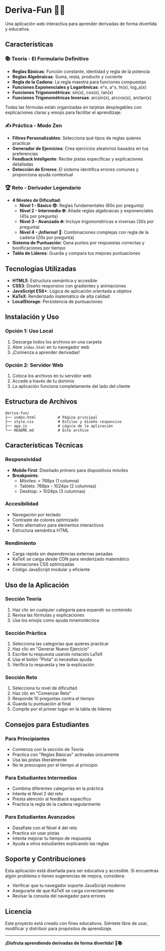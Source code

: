 # Deriva-Fun 🧠✨

Una aplicación web interactiva para aprender derivadas de forma divertida y educativa.

## Características

### 📚 Teoría - El Formulario Definitivo
- **Reglas Básicas**: Función constante, identidad y regla de la potencia
- **Reglas Algebraicas**: Suma, resta, producto y cociente
- **Regla de la Cadena**: La regla maestra para funciones compuestas
- **Funciones Exponenciales y Logarítmicas**: e^x, a^x, ln(x), log_a(x)
- **Funciones Trigonométricas**: sin(x), cos(x), tan(x)
- **Funciones Trigonométricas Inversas**: arcsin(x), arccos(x), arctan(x)

Todas las fórmulas están organizadas en tarjetas desplegables con explicaciones claras y emojis para facilitar el aprendizaje.

### ✍️ Práctica - Modo Zen
- **Filtros Personalizables**: Selecciona qué tipos de reglas quieres practicar
- **Generador de Ejercicios**: Crea ejercicios aleatorios basados en tus preferencias
- **Feedback Inteligente**: Recibe pistas específicas y explicaciones detalladas
- **Detección de Errores**: El sistema identifica errores comunes y proporciona ayuda contextual

### 🏆 Reto - Derivador Legendario
- **4 Niveles de Dificultad**:
  - **Nivel 1 - Básico 😎**: Reglas fundamentales (60s por pregunta)
  - **Nivel 2 - Intermedio 🤓**: Añade reglas algebraicas y exponenciales (45s por pregunta)
  - **Nivel 3 - Avanzado 🔥**: Incluye trigonométricas e inversas (30s por pregunta)
  - **Nivel 4 - ¡Infierno! 👹**: Combinaciones complejas con regla de la cadena (20s por pregunta)
- **Sistema de Puntuación**: Gana puntos por respuestas correctas y bonificaciones por tiempo
- **Tabla de Líderes**: Guarda y compara tus mejores puntuaciones

## Tecnologías Utilizadas

- **HTML5**: Estructura semántica y accesible
- **CSS3**: Diseño responsivo con gradientes y animaciones
- **JavaScript ES6+**: Lógica de aplicación orientada a objetos
- **KaTeX**: Renderizado matemático de alta calidad
- **LocalStorage**: Persistencia de puntuaciones

## Instalación y Uso

### Opción 1: Uso Local
1. Descarga todos los archivos en una carpeta
2. Abre `index.html` en tu navegador web
3. ¡Comienza a aprender derivadas!

### Opción 2: Servidor Web
1. Coloca los archivos en tu servidor web
2. Accede a través de tu dominio
3. La aplicación funciona completamente del lado del cliente

## Estructura de Archivos

```
deriva-fun/
├── index.html          # Página principal
├── style.css           # Estilos y diseño responsivo
├── app.js              # Lógica de la aplicación
└── README.md           # Este archivo
```

## Características Técnicas

### Responsividad
- **Mobile First**: Diseñado primero para dispositivos móviles
- **Breakpoints**:
  - Móviles: < 768px (1 columna)
  - Tablets: 768px - 1024px (2 columnas)
  - Desktop: > 1024px (3 columnas)

### Accesibilidad
- Navegación por teclado
- Contraste de colores optimizado
- Texto alternativo para elementos interactivos
- Estructura semántica HTML

### Rendimiento
- Carga rápida sin dependencias externas pesadas
- KaTeX se carga desde CDN para renderizado matemático
- Animaciones CSS optimizadas
- Código JavaScript modular y eficiente

## Uso de la Aplicación

### Sección Teoría
1. Haz clic en cualquier categoría para expandir su contenido
2. Revisa las fórmulas y explicaciones
3. Usa los emojis como ayuda mnemotécnica

### Sección Práctica
1. Selecciona las categorías que quieres practicar
2. Haz clic en "Generar Nuevo Ejercicio"
3. Escribe tu respuesta usando notación LaTeX
4. Usa el botón "Pista" si necesitas ayuda
5. Verifica tu respuesta y lee la explicación

### Sección Reto
1. Selecciona tu nivel de dificultad
2. Haz clic en "Comenzar Reto"
3. Responde 10 preguntas contra el tiempo
4. Guarda tu puntuación al final
5. Compite por el primer lugar en la tabla de líderes

## Consejos para Estudiantes

### Para Principiantes
- Comienza con la sección de Teoría
- Practica con "Reglas Básicas" activadas únicamente
- Usa las pistas liberalmente
- No te preocupes por el tiempo al principio

### Para Estudiantes Intermedios
- Combina diferentes categorías en la práctica
- Intenta el Nivel 2 del reto
- Presta atención al feedback específico
- Practica la regla de la cadena regularmente

### Para Estudiantes Avanzados
- Desafíate con el Nivel 4 del reto
- Practica sin usar pistas
- Intenta mejorar tu tiempo de respuesta
- Ayuda a otros estudiantes explicando las reglas

## Soporte y Contribuciones

Esta aplicación está diseñada para ser educativa y accesible. Si encuentras algún problema o tienes sugerencias de mejora, considera:

- Verificar que tu navegador soporte JavaScript moderno
- Asegurarte de que KaTeX se carga correctamente
- Revisar la consola del navegador para errores

## Licencia

Este proyecto está creado con fines educativos. Siéntete libre de usar, modificar y distribuir para propósitos de aprendizaje.

---

**¡Disfruta aprendiendo derivadas de forma divertida! 🚀📚**


